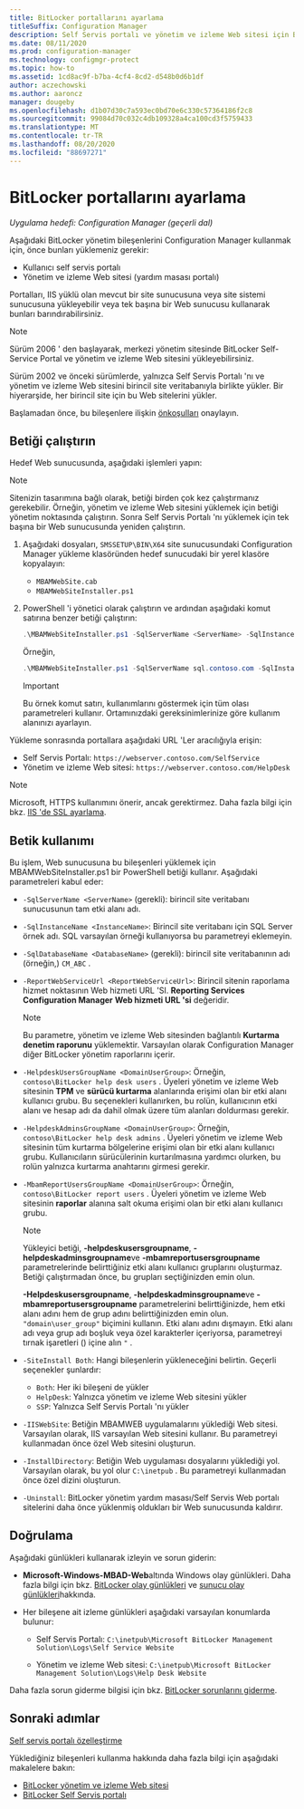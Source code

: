 ```yaml
---
title: BitLocker portallarını ayarlama
titleSuffix: Configuration Manager
description: Self Servis portalı ve yönetim ve izleme Web sitesi için BitLocker yönetim bileşenlerini yükler
ms.date: 08/11/2020
ms.prod: configuration-manager
ms.technology: configmgr-protect
ms.topic: how-to
ms.assetid: 1cd8ac9f-b7ba-4cf4-8cd2-d548b0d6b1df
author: aczechowski
ms.author: aaroncz
manager: dougeby
ms.openlocfilehash: d1b07d30c7a593ec0bd70e6c330c57364186f2c8
ms.sourcegitcommit: 99084d70c032c4db109328a4ca100cd3f5759433
ms.translationtype: MT
ms.contentlocale: tr-TR
ms.lasthandoff: 08/20/2020
ms.locfileid: "88697271"
---
```

# <a name="set-up-bitlocker-portals"></a>BitLocker portallarını ayarlama

*Uygulama hedefi: Configuration Manager (geçerli dal)*

<!--3601034-->

Aşağıdaki BitLocker yönetim bileşenlerini Configuration Manager kullanmak için, önce bunları yüklemeniz gerekir:

- Kullanıcı self servis portalı
- Yönetim ve izleme Web sitesi (yardım masası portalı)

Portalları, IIS yüklü olan mevcut bir site sunucusuna veya site sistemi sunucusuna yükleyebilir veya tek başına bir Web sunucusu kullanarak bunları barındırabilirsiniz.

> [!NOTE]
> Sürüm 2006 ' den başlayarak, merkezi yönetim sitesinde BitLocker Self-Service Portal ve yönetim ve izleme Web sitesini yükleyebilirsiniz.<!-- 5925693 -->
>
> Sürüm 2002 ve önceki sürümlerde, yalnızca Self Servis Portalı 'nı ve yönetim ve izleme Web sitesini birincil site veritabanıyla birlikte yükler. Bir hiyerarşide, her birincil site için bu Web sitelerini yükler.

Başlamadan önce, bu bileşenlere ilişkin [önkoşulları](../../plan-design/bitlocker-management.md#prerequisites) onaylayın.

## <a name="run-the-script"></a>Betiği çalıştırın

Hedef Web sunucusunda, aşağıdaki işlemleri yapın:

> [!NOTE]
> Sitenizin tasarımına bağlı olarak, betiği birden çok kez çalıştırmanız gerekebilir. Örneğin, yönetim ve izleme Web sitesini yüklemek için betiği yönetim noktasında çalıştırın. Sonra Self Servis Portalı 'nı yüklemek için tek başına bir Web sunucusunda yeniden çalıştırın.

1. Aşağıdaki dosyaları, `SMSSETUP\BIN\X64` site sunucusundaki Configuration Manager yükleme klasöründen hedef sunucudaki bir yerel klasöre kopyalayın:

    - `MBAMWebSite.cab`
    - `MBAMWebSiteInstaller.ps1`

1. PowerShell 'i yönetici olarak çalıştırın ve ardından aşağıdaki komut satırına benzer betiği çalıştırın:

    ``` PowerShell
    .\MBAMWebSiteInstaller.ps1 -SqlServerName <ServerName> -SqlInstanceName <InstanceName> -SqlDatabaseName <DatabaseName> -ReportWebServiceUrl <ReportWebServiceUrl> -HelpdeskUsersGroupName <DomainUserGroup> -HelpdeskAdminsGroupName <DomainUserGroup> -MbamReportUsersGroupName <DomainUserGroup> -SiteInstall Both
    ```

    Örneğin,

    ``` PowerShell
    .\MBAMWebSiteInstaller.ps1 -SqlServerName sql.contoso.com -SqlInstanceName instance1 -SqlDatabaseName CM_ABC -ReportWebServiceUrl https://rsp.contoso.com/ReportServer -HelpdeskUsersGroupName "contoso\BitLocker help desk users" -HelpdeskAdminsGroupName "contoso\BitLocker help desk admins" -MbamReportUsersGroupName "contoso\BitLocker report users" -SiteInstall Both
    ```

    > [!IMPORTANT]
    > Bu örnek komut satırı, kullanımlarını göstermek için tüm olası parametreleri kullanır. Ortamınızdaki gereksinimlerinize göre kullanım alanınızı ayarlayın.

Yükleme sonrasında portallara aşağıdaki URL 'Ler aracılığıyla erişin:

- Self Servis Portalı: `https://webserver.contoso.com/SelfService`
- Yönetim ve izleme Web sitesi: `https://webserver.contoso.com/HelpDesk`

> [!NOTE]
> Microsoft, HTTPS kullanımını önerir, ancak gerektirmez. Daha fazla bilgi için bkz. [IIS 'de SSL ayarlama](/iis/manage/configuring-security/how-to-set-up-ssl-on-iis).

## <a name="script-usage"></a>Betik kullanımı

Bu işlem, Web sunucusuna bu bileşenleri yüklemek için MBAMWebSiteInstaller.ps1 bir PowerShell betiği kullanır. Aşağıdaki parametreleri kabul eder:

- `-SqlServerName <ServerName>` (gerekli): birincil site veritabanı sunucusunun tam etki alanı adı.

- `-SqlInstanceName <InstanceName>`: Birincil site veritabanı için SQL Server örnek adı. SQL varsayılan örneği kullanıyorsa bu parametreyi eklemeyin.

- `-SqlDatabaseName <DatabaseName>` (gerekli): birincil site veritabanının adı (örneğin,) `CM_ABC` .

- `-ReportWebServiceUrl <ReportWebServiceUrl>`: Birincil sitenin raporlama hizmet noktasının Web hizmeti URL 'SI. **Reporting Services Configuration Manager** **Web hizmeti URL 'si** değeridir.

    > [!NOTE]
    > Bu parametre, yönetim ve izleme Web sitesinden bağlantılı **Kurtarma denetim raporunu** yüklemektir. Varsayılan olarak Configuration Manager diğer BitLocker yönetim raporlarını içerir.

- `-HelpdeskUsersGroupName <DomainUserGroup>`: Örneğin, `contoso\BitLocker help desk users` . Üyeleri yönetim ve izleme Web sitesinin **TPM** ve **sürücü kurtarma** alanlarında erişimi olan bir etki alanı kullanıcı grubu. Bu seçenekleri kullanırken, bu rolün, kullanıcının etki alanı ve hesap adı da dahil olmak üzere tüm alanları doldurması gerekir.

- `-HelpdeskAdminsGroupName <DomainUserGroup>`: Örneğin, `contoso\BitLocker help desk admins` . Üyeleri yönetim ve izleme Web sitesinin tüm kurtarma bölgelerine erişimi olan bir etki alanı kullanıcı grubu. Kullanıcıların sürücülerinin kurtarılmasına yardımcı olurken, bu rolün yalnızca kurtarma anahtarını girmesi gerekir.

- `-MbamReportUsersGroupName <DomainUserGroup>`: Örneğin, `contoso\BitLocker report users` . Üyeleri yönetim ve izleme Web sitesinin **raporlar** alanına salt okuma erişimi olan bir etki alanı kullanıcı grubu.

    > [!NOTE]
    > Yükleyici betiği, **-helpdeskusersgroupname**, **-helpdeskadminsgroupname**ve **-mbamreportusersgroupname** parametrelerinde belirttiğiniz etki alanı kullanıcı gruplarını oluşturmaz. Betiği çalıştırmadan önce, bu grupları seçtiğinizden emin olun.
    >
    > **-Helpdeskusersgroupname**, **-helpdeskadminsgroupname**ve **-mbamreportusersgroupname** parametrelerini belirttiğinizde, hem etki alanı adını hem de grup adını belirttiğinizden emin olun. `"domain\user_group"` biçimini kullanın. Etki alanı adını dışmayın. Etki alanı adı veya grup adı boşluk veya özel karakterler içeriyorsa, parametreyi tırnak işaretleri () içine alın `"` .

- `-SiteInstall Both`: Hangi bileşenlerin yükleneceğini belirtin. Geçerli seçenekler şunlardır:
  - `Both`: Her iki bileşeni de yükler
  - `HelpDesk`: Yalnızca yönetim ve izleme Web sitesini yükler
  - `SSP`: Yalnızca Self Servis Portalı 'nı yükler

- `-IISWebSite`: Betiğin MBAMWEB uygulamalarını yüklediği Web sitesi. Varsayılan olarak, IIS varsayılan Web sitesini kullanır. Bu parametreyi kullanmadan önce özel Web sitesini oluşturun.

- `-InstallDirectory`: Betiğin Web uygulaması dosyalarını yüklediği yol. Varsayılan olarak, bu yol olur `C:\inetpub` . Bu parametreyi kullanmadan önce özel dizini oluşturun.

- `-Uninstall`: BitLocker yönetim yardım masası/Self Servis Web portalı sitelerini daha önce yüklenmiş oldukları bir Web sunucusunda kaldırır.

## <a name="verify"></a>Doğrulama

Aşağıdaki günlükleri kullanarak izleyin ve sorun giderin:

- **Microsoft-Windows-MBAD-Web**altında Windows olay günlükleri. Daha fazla bilgi için bkz. [BitLocker olay günlükleri](../../tech-ref/bitlocker/about-event-logs.md) ve [sunucu olay günlükleri](../../tech-ref/bitlocker/server-event-logs.md)hakkında.

- Her bileşene ait izleme günlükleri aşağıdaki varsayılan konumlarda bulunur:

  - Self Servis Portalı: `C:\inetpub\Microsoft BitLocker Management Solution\Logs\Self Service Website`

  - Yönetim ve izleme Web sitesi: `C:\inetpub\Microsoft BitLocker Management Solution\Logs\Help Desk Website`

Daha fazla sorun giderme bilgisi için bkz. [BitLocker sorunlarını giderme](../../tech-ref/bitlocker/troubleshoot.md).

## <a name="next-steps"></a>Sonraki adımlar

[Self servis portalı özelleştirme](customize-self-service-portal.md)

Yüklediğiniz bileşenleri kullanma hakkında daha fazla bilgi için aşağıdaki makalelere bakın:

- [BitLocker yönetim ve izleme Web sitesi](helpdesk-portal.md)
- [BitLocker Self Servis portalı](self-service-portal.md)